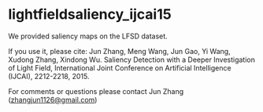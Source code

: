 # lightfieldsaliency_ijcai15

We provided saliency maps on the LFSD dataset.

If you use it, please cite: 
Jun Zhang, Meng Wang, Jun Gao, Yi Wang, Xudong Zhang, Xindong Wu. Saliency Detection with a Deeper Investigation of Light Field, International Joint Conference on Artificial Intelligence (IJCAI), 2212-2218, 2015.

For comments or questions please contact Jun Zhang (zhangjun1126@gmail.com)
